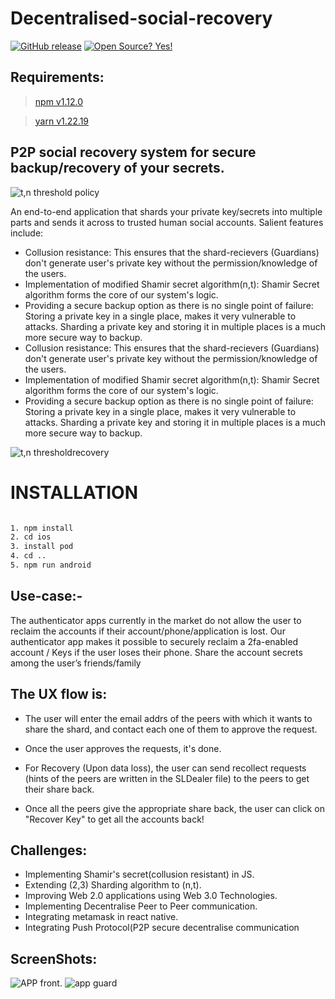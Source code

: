 # Decentralised-social-recovery
[![GitHub release](https://img.shields.io/github/release/pxsocs/warden.svg)](https://github.com/yogendra-17/specterext-warden/releases/tag/Specterext-warden)
[![Open Source? Yes!](https://badgen.net/badge/Open%20Source%20%3F/Yes%21/blue?icon=github)](https://GitHub.com/pxsocs/warden/releases/)

## Requirements:

> [npm v1.12.0](https://docs.npmjs.com/cli/v8/commands/npm-version/)

>[yarn v1.22.19](https://yarnpkg.com/)

## P2P social recovery system for secure backup/recovery of your secrets.

![t,n threshold policy](https://user-images.githubusercontent.com/54116506/205468692-3eb351a7-051a-4364-ac3b-ab70ced90bc6.png)

An end-to-end application that shards your private key/secrets into multiple parts and sends it across to trusted human social accounts. 
Salient features include:

- Collusion resistance: This ensures that the shard-recievers (Guardians) don't generate user's private key without the permission/knowledge of the users.
- Implementation of modified Shamir secret algorithm(n,t): Shamir Secret algorithm forms the core of our system's logic.
- Providing a secure backup option as there is no single point of failure: Storing a private key in a single place, makes it very vulnerable to attacks. Sharding a private key and storing it in multiple places is a much more secure way to backup. 
- Collusion resistance: This ensures that the shard-recievers (Guardians) don't generate user's private key without the permission/knowledge of the users.
- Implementation of modified Shamir secret algorithm(n,t): Shamir Secret algorithm forms the core of our system's logic.
- Providing a secure backup option as there is no single point of failure: Storing a private key in a single place, makes it very vulnerable to attacks. Sharding a private key and storing it in multiple places is a much more secure way to backup. 

![t,n thresholdrecovery](https://user-images.githubusercontent.com/54116506/205468848-5636b8b6-34a8-4637-92a0-5901c525e511.png)


# INSTALLATION

```bash

1. npm install
2. cd ios
3. install pod
4. cd ..
5. npm run android

```

## Use-case:-
The authenticator apps currently in the market do not allow the user to reclaim the accounts if their account/phone/application is lost. Our authenticator app makes it possible to securely reclaim a 2fa-enabled account / Keys if the user loses their phone.
Share the account secrets among the user’s friends/family

## The UX flow is:

- The user will enter the email addrs of the peers with which it wants to share the shard, and contact each one of them to approve the request.

- Once the user approves the requests, it's done.

- For Recovery (Upon data loss), the user can send recollect requests (hints of the peers are written in the SLDealer file) to the peers to get their share back.

- Once all the peers give the appropriate share back, the user can click on "Recover Key" to get all the accounts back!

## Challenges:

- Implementing Shamir's secret(collusion resistant) in JS.
- Extending (2,3) Sharding algorithm to (n,t).
- Improving Web 2.0 applications using Web 3.0 Technologies.
- Implementing Decentralise Peer to Peer communication.
- Integrating metamask in react native.
- Integrating Push Protocol(P2P secure decentralise communication

## ScreenShots:

![APP front](https://user-images.githubusercontent.com/54116506/205469985-2d8d8258-fc2a-4a4e-b163-ad62f33e1a19.JPG).   ![app guard](https://user-images.githubusercontent.com/54116506/205470007-99ea9324-fe3a-4730-a2e7-5eed8a3b9388.JPG)



